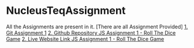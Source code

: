 # NucleusTeqAssignment
All the Assignments are present in it.
[There are all Assignment Provided]
[1. Git Assignment 1](https://github.com/vikashyadav11185/git_assignment1)
[2. Github Repository JS Assignment 1 - Roll The Dice Game](https://github.com/vikashyadav11185/Roll_The_Dice_Game)
[2. Live Website Link JS Assignment 1 - Roll The Dice Game](https://vikashyadav11185.github.io/Roll_The_Dice_Game/)
